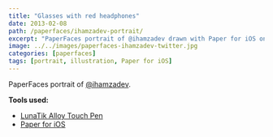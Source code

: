 ```yaml
---
title: "Glasses with red headphones"
date: 2013-02-08
path: /paperfaces/ihamzadev-portrait/
excerpt: "PaperFaces portrait of @ihamzadev drawn with Paper for iOS on an iPad."
image: ../../images/paperfaces-ihamzadev-twitter.jpg
categories: [paperfaces]
tags: [portrait, illustration, Paper for iOS]
---
```


PaperFaces portrait of [@ihamzadev](https://twitter.com/ihamzadev).

**Tools used:**

- [LunaTik Alloy Touch Pen](https://www.amazon.com/gp/product/B00821TR7G/ref=as_li_ss_tl?ie=UTF8&tag=mademist-20&linkCode=as2&camp=1789&creative=390957&creativeASIN=B00821TR7G)
- [Paper for iOS](https://paper.bywetransfer.com/)
